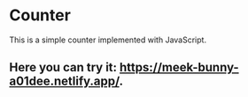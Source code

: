 # Counter

This is a simple counter implemented with JavaScript.

## Here you can try it: https://meek-bunny-a01dee.netlify.app/.


